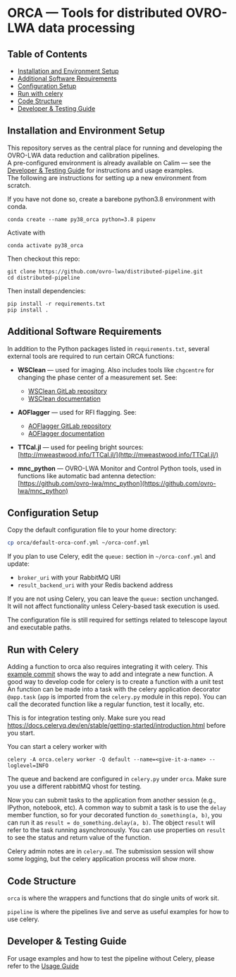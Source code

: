 # ORCA — Tools for distributed OVRO-LWA data processing

## Table of Contents
- [Installation and Environment Setup](#installation-and-environment-setup)
- [Additional Software Requirements](#additional-software-requirements)
- [Configuration Setup](#configuration-setup)
- [Run with celery](#run-with-celery)
- [Code Structure](#code-structure)
- [Developer & Testing Guide](#developer--testing-guide)

## Installation and Environment Setup

This repository serves as the central place for running and developing the OVRO-LWA data reduction and calibration pipelines.  
A pre-configured environment is already available on Calim — see the [Developer & Testing Guide](#developer--testing-guide) for instructions and usage examples.  
The following are instructions for setting up a new environment from scratch.


If you have not done so, create a barebone python3.8 environment with conda.
```
conda create --name py38_orca python=3.8 pipenv
```

Activate with

```
conda activate py38_orca
```

Then checkout this repo:

```
git clone https://github.com/ovro-lwa/distributed-pipeline.git
cd distributed-pipeline
```

Then install dependencies:

```
pip install -r requirements.txt
pip install .
```

## Additional Software Requirements

In addition to the Python packages listed in `requirements.txt`, several external tools are required to run certain ORCA functions:

- **WSClean** — used for imaging. Also includes tools like `chgcentre` for changing the phase center of a measurement set. See:
  - [WSClean GitLab repository](https://gitlab.com/aroffringa/wsclean)
  - [WSClean documentation](https://wsclean.readthedocs.io/en/latest/)

- **AOFlagger** — used for RFI flagging. See:
  - [AOFlagger GitLab repository](https://gitlab.com/aroffringa/wsclean)
  - [AOFlagger documentation](https://aoflagger.readthedocs.io/en/latest/)

- **TTCal.jl** — used for peeling bright sources: [http://mweastwood.info/TTCal.jl/](http://mweastwood.info/TTCal.jl/)

- **mnc_python** — OVRO-LWA Monitor and Control Python tools, used in functions like automatic bad antenna detection:  
  [https://github.com/ovro-lwa/mnc_python](https://github.com/ovro-lwa/mnc_python)


## Configuration Setup

Copy the default configuration file to your home directory:

```bash
cp orca/default-orca-conf.yml ~/orca-conf.yml
```

If you plan to use Celery, edit the `queue:` section in `~/orca-conf.yml` and update:

- `broker_uri` with your RabbitMQ URI
- `result_backend_uri` with your Redis backend address

If you are not using Celery, you can leave the `queue:` section unchanged.  
It will not affect functionality unless Celery-based task execution is used.

The configuration file is still required for settings related to telescope layout and executable paths.

## Run with Celery
Adding a function to orca also requires integrating it with celery. This [example commit](https://github.com/ovro-lwa/distributed-pipeline/commit/e1e577437bef3c19162bdab1cd3973bee2128c04) shows the way to add and integrate a new function. A good way to develop code for celery is to create a function with a unit test An function can be made into a task with the celery application decorator `@app.task` (`app` is imported from the `celery.py` module in this repo). You can call the decorated function like a regular function, test it locally, etc.

This is for integration testing only. Make sure you read https://docs.celeryq.dev/en/stable/getting-started/introduction.html before you start.

You can start a celery worker with
```
celery -A orca.celery worker -Q default --name=<give-it-a-name> --loglevel=INFO
```

The queue and backend are configured in `celery.py` under `orca`. Make sure you use a different rabbitMQ vhost for testing.

Now you can submit tasks to the application from another session (e.g., IPython, notebook, etc). A common way to submit a task is to use the `delay` member function, so for your decorated function `do_something(a, b)`, you can run it as `result = do_something.delay(a, b)`.  The object `result` will refer to the task running asynchronously. You can use properties on `result` to see the status and return value of the function.

Celery admin notes are in `celery.md`. The submission session will show some logging, but the celery application process will show more.

## Code Structure
`orca` is where the wrappers and functions that do single units of work sit.

`pipeline` is where the pipelines live and serve as useful examples for how to use celery.

## Developer & Testing Guide

For usage examples and how to test the pipeline without Celery, please refer to the [Usage Guide](usage_guide.md)






